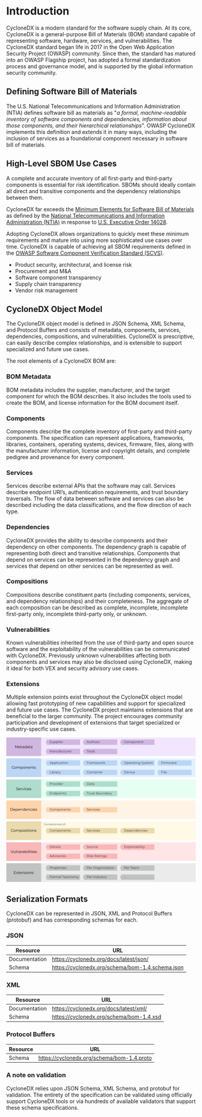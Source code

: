 # Introduction

CycloneDX is a modern standard for the software supply chain. At its core, CycloneDX is a general-purpose Bill of 
Materials (BOM) standard capable of representing software, hardware, services, and vulnerabilities. The CycloneDX 
standard began life in 2017 in the Open Web Application Security Project (OWASP) community. Since then, the standard has 
matured into an OWASP Flagship project, has adopted a formal standardization process and governance model, and is 
supported by the global information security community.

## Defining Software Bill of Materials
The U.S. National Telecommunications and Information Administration (NTIA) defines software bill as materials as 
"_a formal, machine-readable inventory of software components and dependencies, information about those components, 
and their hierarchical relationships_". OWASP CycloneDX implements this definition and extends it in many ways, including
the inclusion of services as a foundational component necessary in software bill of materials.

## High-Level SBOM Use Cases
A complete and accurate inventory of all first-party and third-party components is essential for risk identification. 
SBOMs should ideally contain all direct and transitive components and the dependency relationships between them.

CycloneDX far exceeds the [Minimum Elements for Software Bill of Materials](https://www.ntia.gov/files/ntia/publications/sbom_minimum_elements_report.pdf) 
as defined by the [National Telecommunications and Information Administration (NTIA)](https://www.ntia.gov/) in response 
to [U.S. Executive Order 14028](https://www.whitehouse.gov/briefing-room/presidential-actions/2021/05/12/executive-order-on-improving-the-nations-cybersecurity/).

Adopting CycloneDX allows organizations to quickly meet these minimum requirements and mature into using more 
sophisticated use cases over time. CycloneDX is capable of achieving all SBOM requirements defined in the 
[OWASP Software Component Verification Standard (SCVS)](https://owasp.org/scvs).

* Product security, architectural, and license risk
* Procurement and M&A
* Software component transparency
* Supply chain transparency
* Vendor risk management


## CycloneDX Object Model
The CycloneDX object model is defined in JSON Schema, XML Schema, and Protocol Buffers and consists of metadata, 
components, services, dependencies, compositions, and vulnerabilities. CycloneDX is prescriptive, can easily describe 
complex relationships, and is extensible to support specialized and future use cases.

The root elements of a CycloneDX BOM are:

### BOM Metadata
BOM metadata includes the supplier, manufacturer, and the target component for which the BOM describes. It also includes 
the tools used to create the BOM, and license information for the BOM document itself.

### Components
Components describe the complete inventory of first-party and third-party components. The specification can represent 
applications, frameworks, libraries, containers, operating systems, devices, firmware, files, along with the manufacturer 
information, license and copyright details, and complete pedigree and provenance for every component.

### Services
Services describe external APIs that the software may call. Services describe endpoint URI’s, authentication 
requirements, and trust boundary traversals. The flow of data between software and services can also be described 
including the data classifications, and the flow direction of each type.

### Dependencies
CycloneDX provides the ability to describe components and their dependency on other components. The dependency graph is 
capable of representing both direct and transitive relationships. Components that depend on services can be represented 
in the dependency graph and services that depend on other services can be represented as well.

### Compositions
Compositions describe constituent parts (including components, services, and dependency relationships) and their 
completeness. The aggregate of each composition can be described as complete, incomplete, incomplete first-party only, 
incomplete third-party only, or unknown.

### Vulnerabilities
Known vulnerabilities inherited from the use of third-party and open source software and the exploitability of the 
vulnerabilities can be communicated with CycloneDX. Previously unknown vulnerabilities affecting both components and 
services may also be disclosed using CycloneDX, making it ideal for both VEX and security advisory use cases.

### Extensions
Multiple extension points exist throughout the CycloneDX object model allowing fast prototyping of new capabilities and 
support for specialized and future use cases. The CycloneDX project maintains extensions that are beneficial to the 
larger community. The project encourages community participation and development of extensions that target specialized 
or industry-specific use cases.

![CycloneDX Object Model](../../images/CycloneDX-Object-Model-Swimlane.png)

## Serialization Formats
CycloneDX can be represented in JSON, XML and Protocol Buffers (protobuf) and has corresponding schemas for each.

### JSON

| **Resource**  | **URL**                                          |
|---------------|--------------------------------------------------|
| Documentation | https://cyclonedx.org/docs/latest/json/          |
| Schema        | https://cyclonedx.org/schema/bom-1.4.schema.json |


### XML

| **Resource**  | **URL**                                  |
|---------------|------------------------------------------|
| Documentation | https://cyclonedx.org/docs/latest/xml/   |
| Schema        | https://cyclonedx.org/schema/bom-1.4.xsd |


### Protocol Buffers

| **Resource**  | **URL**                                    |
|---------------|--------------------------------------------|
| Schema        | https://cyclonedx.org/schema/bom-1.4.proto |


### A note on validation
CycloneDX relies upon JSON Schema, XML Schema, and protobuf for validation. The entirety of the specification can be
validated using officially support CycloneDX tools or via hundreds of available validators that support these schema
specifications.


<div style="page-break-after: always; visibility: hidden">
\newpage
</div>